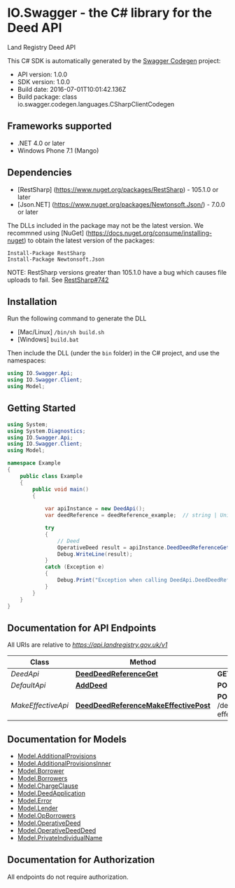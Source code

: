 # IO.Swagger - the C# library for the Deed API

Land Registry Deed API

This C# SDK is automatically generated by the [Swagger Codegen](https://github.com/swagger-api/swagger-codegen) project:

- API version: 1.0.0
- SDK version: 1.0.0
- Build date: 2016-07-01T10:01:42.136Z
- Build package: class io.swagger.codegen.languages.CSharpClientCodegen

## Frameworks supported
- .NET 4.0 or later
- Windows Phone 7.1 (Mango)

## Dependencies
- [RestSharp] (https://www.nuget.org/packages/RestSharp) - 105.1.0 or later
- [Json.NET] (https://www.nuget.org/packages/Newtonsoft.Json/) - 7.0.0 or later

The DLLs included in the package may not be the latest version. We recommned using [NuGet] (https://docs.nuget.org/consume/installing-nuget) to obtain the latest version of the packages:
```
Install-Package RestSharp
Install-Package Newtonsoft.Json
```

NOTE: RestSharp versions greater than 105.1.0 have a bug which causes file uploads to fail. See [RestSharp#742](https://github.com/restsharp/RestSharp/issues/742)

## Installation
Run the following command to generate the DLL
- [Mac/Linux] `/bin/sh build.sh`
- [Windows] `build.bat`

Then include the DLL (under the `bin` folder) in the C# project, and use the namespaces:
```csharp
using IO.Swagger.Api;
using IO.Swagger.Client;
using Model;
```

## Getting Started

```csharp
using System;
using System.Diagnostics;
using IO.Swagger.Api;
using IO.Swagger.Client;
using Model;

namespace Example
{
    public class Example
    {
        public void main()
        {
            
            var apiInstance = new DeedApi();
            var deedReference = deedReference_example;  // string | Unique reference of the deed.

            try
            {
                // Deed
                OperativeDeed result = apiInstance.DeedDeedReferenceGet(deedReference);
                Debug.WriteLine(result);
            }
            catch (Exception e)
            {
                Debug.Print("Exception when calling DeedApi.DeedDeedReferenceGet: " + e.Message );
            }
        }
    }
}
```

## Documentation for API Endpoints

All URIs are relative to *https://api.landregistry.gov.uk/v1*

Class | Method | HTTP request | Description
------------ | ------------- | ------------- | -------------
*DeedApi* | [**DeedDeedReferenceGet**](docs/DeedApi.md#deeddeedreferenceget) | **GET** /deed/{deed_reference} | Deed
*DefaultApi* | [**AddDeed**](docs/DefaultApi.md#adddeed) | **POST** /deed/ | Deed
*MakeEffectiveApi* | [**DeedDeedReferenceMakeEffectivePost**](docs/MakeEffectiveApi.md#deeddeedreferencemakeeffectivepost) | **POST** /deed/{deed_reference}/make-effective | Make Effective


## Documentation for Models

 - [Model.AdditionalProvisions](docs/AdditionalProvisions.md)
 - [Model.AdditionalProvisionsInner](docs/AdditionalProvisionsInner.md)
 - [Model.Borrower](docs/Borrower.md)
 - [Model.Borrowers](docs/Borrowers.md)
 - [Model.ChargeClause](docs/ChargeClause.md)
 - [Model.DeedApplication](docs/DeedApplication.md)
 - [Model.Error](docs/Error.md)
 - [Model.Lender](docs/Lender.md)
 - [Model.OpBorrowers](docs/OpBorrowers.md)
 - [Model.OperativeDeed](docs/OperativeDeed.md)
 - [Model.OperativeDeedDeed](docs/OperativeDeedDeed.md)
 - [Model.PrivateIndividualName](docs/PrivateIndividualName.md)


## Documentation for Authorization

 All endpoints do not require authorization.

